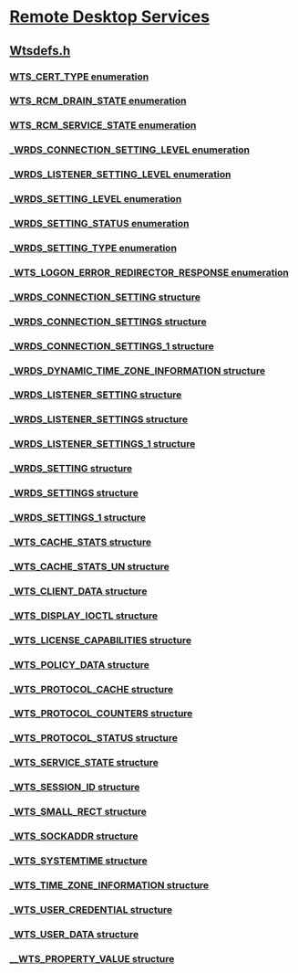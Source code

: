 # [Remote Desktop Services](../_termserv/index.md)
## [Wtsdefs.h](index.md)
### [WTS_CERT_TYPE enumeration](../wtsdefs/ne-wtsdefs-wts_cert_type.md)
### [WTS_RCM_DRAIN_STATE enumeration](../wtsdefs/ne-wtsdefs-wts_rcm_drain_state.md)
### [WTS_RCM_SERVICE_STATE enumeration](../wtsdefs/ne-wtsdefs-wts_rcm_service_state.md)
### [_WRDS_CONNECTION_SETTING_LEVEL enumeration](../wtsdefs/ne-wtsdefs-_wrds_connection_setting_level.md)
### [_WRDS_LISTENER_SETTING_LEVEL enumeration](../wtsdefs/ne-wtsdefs-_wrds_listener_setting_level.md)
### [_WRDS_SETTING_LEVEL enumeration](../wtsdefs/ne-wtsdefs-_wrds_setting_level.md)
### [_WRDS_SETTING_STATUS enumeration](../wtsdefs/ne-wtsdefs-_wrds_setting_status.md)
### [_WRDS_SETTING_TYPE enumeration](../wtsdefs/ne-wtsdefs-_wrds_setting_type.md)
### [_WTS_LOGON_ERROR_REDIRECTOR_RESPONSE enumeration](../wtsdefs/ne-wtsdefs-_wts_logon_error_redirector_response.md)
### [_WRDS_CONNECTION_SETTING structure](../wtsdefs/ns-wtsdefs-_wrds_connection_setting.md)
### [_WRDS_CONNECTION_SETTINGS structure](../wtsdefs/ns-wtsdefs-_wrds_connection_settings.md)
### [_WRDS_CONNECTION_SETTINGS_1 structure](../wtsdefs/ns-wtsdefs-_wrds_connection_settings_1.md)
### [_WRDS_DYNAMIC_TIME_ZONE_INFORMATION structure](../wtsdefs/ns-wtsdefs-_wrds_dynamic_time_zone_information.md)
### [_WRDS_LISTENER_SETTING structure](../wtsdefs/ns-wtsdefs-_wrds_listener_setting.md)
### [_WRDS_LISTENER_SETTINGS structure](../wtsdefs/ns-wtsdefs-_wrds_listener_settings.md)
### [_WRDS_LISTENER_SETTINGS_1 structure](../wtsdefs/ns-wtsdefs-_wrds_listener_settings_1.md)
### [_WRDS_SETTING structure](../wtsdefs/ns-wtsdefs-_wrds_setting.md)
### [_WRDS_SETTINGS structure](../wtsdefs/ns-wtsdefs-_wrds_settings.md)
### [_WRDS_SETTINGS_1 structure](../wtsdefs/ns-wtsdefs-_wrds_settings_1.md)
### [_WTS_CACHE_STATS structure](../wtsdefs/ns-wtsdefs-_wts_cache_stats.md)
### [_WTS_CACHE_STATS_UN structure](../wtsdefs/ns-wtsdefs-_wts_cache_stats_un.md)
### [_WTS_CLIENT_DATA structure](../wtsdefs/ns-wtsdefs-_wts_client_data.md)
### [_WTS_DISPLAY_IOCTL structure](../wtsdefs/ns-wtsdefs-_wts_display_ioctl.md)
### [_WTS_LICENSE_CAPABILITIES structure](../wtsdefs/ns-wtsdefs-_wts_license_capabilities.md)
### [_WTS_POLICY_DATA structure](../wtsdefs/ns-wtsdefs-_wts_policy_data.md)
### [_WTS_PROTOCOL_CACHE structure](../wtsdefs/ns-wtsdefs-_wts_protocol_cache.md)
### [_WTS_PROTOCOL_COUNTERS structure](../wtsdefs/ns-wtsdefs-_wts_protocol_counters.md)
### [_WTS_PROTOCOL_STATUS structure](../wtsdefs/ns-wtsdefs-_wts_protocol_status.md)
### [_WTS_SERVICE_STATE structure](../wtsdefs/ns-wtsdefs-_wts_service_state.md)
### [_WTS_SESSION_ID structure](../wtsdefs/ns-wtsdefs-_wts_session_id.md)
### [_WTS_SMALL_RECT structure](../wtsdefs/ns-wtsdefs-_wts_small_rect.md)
### [_WTS_SOCKADDR structure](../wtsdefs/ns-wtsdefs-_wts_sockaddr.md)
### [_WTS_SYSTEMTIME structure](../wtsdefs/ns-wtsdefs-_wts_systemtime.md)
### [_WTS_TIME_ZONE_INFORMATION structure](../wtsdefs/ns-wtsdefs-_wts_time_zone_information.md)
### [_WTS_USER_CREDENTIAL structure](../wtsdefs/ns-wtsdefs-_wts_user_credential.md)
### [_WTS_USER_DATA structure](../wtsdefs/ns-wtsdefs-_wts_user_data.md)
### [__WTS_PROPERTY_VALUE structure](../wtsdefs/ns-wtsdefs-__wts_property_value.md)
